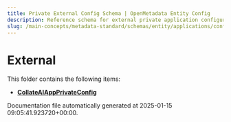 ```yaml
---
title: Private External Config Schema | OpenMetadata Entity Config
description: Reference schema for external private application configuration with security and custom integration details.
slug: /main-concepts/metadata-standard/schemas/entity/applications/configuration/private/external
---
```


# External

This folder contains the following items:

- [**CollateAIAppPrivateConfig**](/main-concepts/metadata-standard/schemas/entity/applications/configuration/private/external/collateaiappprivateconfig)


Documentation file automatically generated at 2025-01-15 09:05:41.923720+00:00.
